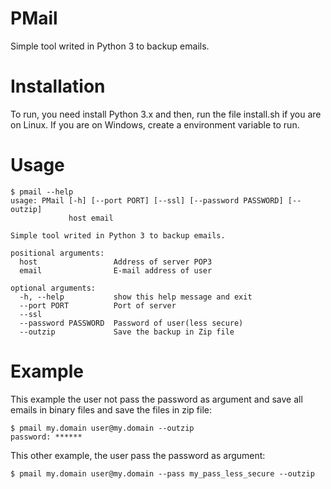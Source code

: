 # PMail

Simple tool writed in Python 3 to backup emails.

# Installation

To run, you need install Python 3.x and then, run the file install.sh if you are on Linux. If you are on Windows, create a environment variable to run.

# Usage

```shell
$ pmail --help
usage: PMail [-h] [--port PORT] [--ssl] [--password PASSWORD] [--outzip]
             host email

Simple tool writed in Python 3 to backup emails.

positional arguments:
  host                 Address of server POP3
  email                E-mail address of user

optional arguments:
  -h, --help           show this help message and exit
  --port PORT          Port of server
  --ssl
  --password PASSWORD  Password of user(less secure)
  --outzip             Save the backup in Zip file
```

# Example

This example the user not pass the password as argument and save all emails in binary files and save the files in zip file:

```shell
$ pmail my.domain user@my.domain --outzip
password: ******
```

This other example, the user pass the password as argument:

```shell
$ pmail my.domain user@my.domain --pass my_pass_less_secure --outzip
```